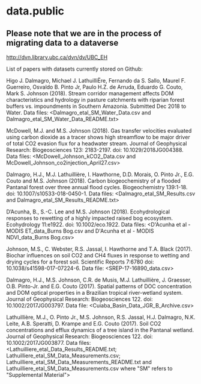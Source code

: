 # data.public
## Please note that we are in the process of migrating data to a dataverse 
http://dvn.library.ubc.ca/dvn/dv/UBC_EH

List of papers with datasets currently stored on Github:

Higo J. Dalmagro, Michael J. LathuilliËre, Fernando da S. Sallo, Maurel F. Guerreiro, Osvaldo B. Pinto Jr, 
Paulo H.Z. de Arruda, Eduardo G. Couto, Mark S. Johnson (2018). Stream corridor management affects DOM characteristics and hydrology in pasture catchments with riparian forest buffers vs. impoundments in Southern Amazonia. Submitted Dec 2018 to Water. Data files: <Dalmagro_etal_SM_Water_Data.csv and Dalmagro_etal_SM_Water_Data_README.txt>

McDowell, M.J. and M.S. Johnson (2018). Gas transfer velocities evaluated using carbon dioxide as a tracer shows high streamflow to be major driver of total CO2 evasion flux for a headwater stream. Journal of Geophysical Research: Biogeosciences 123: 2183-2197. doi: 10.1029/2018JG004388. Data files: <McDowell_Johnson_kCO2_Data.csv and McDowell_Johnson_co2injection_April27.csv>

Dalmagro, H.J., M.J. Lathuillière, I. Hawthorne, D.D. Morais, O. Pinto Jr., E.G. Couto and M.S. Johnson (2018). Carbon biogeochemistry of a flooded Pantanal forest over three annual flood cycles. Biogeochemistry 139:1-18. doi: 10.1007/s10533-018-0450-1. Data files: <Dalmagro_etal_SM_Results.csv and Dalmagro_etal_SM_Results_README.txt>

D’Acunha, B., S.-C. Lee and M.S. Johnson (2018). Ecohydrological responses to rewetting of a highly impacted raised bog ecosystem. Ecohydrology 11:e1922. doi: 10.1002/eco.1922. Data files: <D'Acunha et al - MODIS ET_data_Burns Bog.csv and D'Acunha et al - MODIS NDVI_data_Burns Bog.csv>

Johnson, M.S., C. Webster, R.S. Jassal, I. Hawthorne and T.A. Black (2017). Biochar influences on soil CO2 and CH4 fluxes in response to wetting and drying cycles for a forest soil. Scientific Reports 7:6780 doi: 10.1038/s41598-017-07224-6. Data file: <SREP-17-16890_data.csv>

Dalmagro, H.J., M.S. Johnson, C.R. de Musis, M.J. Lathuillière, J. Graesser, O.B. Pinto-Jr. and E.G. Couto (2017). Spatial patterns of DOC concentration and DOM optical properties in a Brazilian tropical river-wetland system. Journal of Geophysical Research: Biogeosciences 122. doi: 10.1002/2017JG003797. Data file: <Cuiaba_Basin_Data_JGR_B_Archive.csv>

Lathuillière, M.J., O. Pinto Jr., M.S. Johnson, R.S. Jassal, H.J. Dalmagro, N.K. Leite, A.B. Speratti, D. Krampe and E.G. Couto (2017). Soil CO2 concentrations and efflux dynamics of a tree island in the Pantanal wetland. Journal of Geophysical Research: Biogeosciences 122. doi: 10.1002/2017JG003877. Data files: <Lathuilliere_etal_Data_Results_README.txt; Lathuilliere_etal_SM_Data_Measurements.csv; Lathuilliere_etal_SM_Data_Measurements_README.txt and Lathuilliere_etal_SM_Data_Measurements.csv where "SM" refers to "Supplemental Material">
